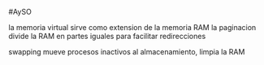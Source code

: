 #AySO 

la memoria virtual sirve como extension de la memoria RAM
la paginacion divide la RAM en partes iguales para facilitar redirecciones 

swapping
mueve procesos inactivos al almacenamiento, limpia la RAM 